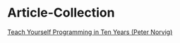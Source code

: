 # Article-Collection
[Teach Yourself Programming in Ten Years (Peter Norvig)](https://norvig.com/21-days.html)
